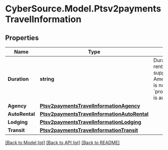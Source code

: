 # CyberSource.Model.Ptsv2paymentsTravelInformation
## Properties

Name | Type | Description | Notes
------------ | ------------- | ------------- | -------------
**Duration** | **string** | Duration of the auto rental or lodging rental.  #### Auto rental This field is supported for Visa, MasterCard, and American Express. **Important** If this field is not included when the &#x60;processingInformation.industryDataType&#x60; is auto rental, the transaction is declined.  | [optional] 
**Agency** | [**Ptsv2paymentsTravelInformationAgency**](Ptsv2paymentsTravelInformationAgency.md) |  | [optional] 
**AutoRental** | [**Ptsv2paymentsTravelInformationAutoRental**](Ptsv2paymentsTravelInformationAutoRental.md) |  | [optional] 
**Lodging** | [**Ptsv2paymentsTravelInformationLodging**](Ptsv2paymentsTravelInformationLodging.md) |  | [optional] 
**Transit** | [**Ptsv2paymentsTravelInformationTransit**](Ptsv2paymentsTravelInformationTransit.md) |  | [optional] 

[[Back to Model list]](../README.md#documentation-for-models) [[Back to API list]](../README.md#documentation-for-api-endpoints) [[Back to README]](../README.md)

